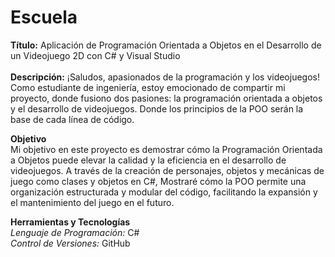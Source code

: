 # Escuela
**Título:** Aplicación de Programación Orientada a Objetos en el Desarrollo de un Videojuego 2D con C# y Visual Studio <br> <br>
**Descripción:** ¡Saludos, apasionados de la programación y los videojuegos! Como estudiante de ingeniería, estoy emocionado de compartir mi proyecto, donde fusiono dos pasiones: la programación orientada a objetos y el desarrollo de videojuegos. Donde los principios de la POO serán la base de cada línea de código. 

**Objetivo** <br> Mi objetivo en este proyecto es demostrar cómo la Programación Orientada a Objetos puede elevar la calidad y la eficiencia en el desarrollo de videojuegos. A través de la creación de personajes, objetos y mecánicas de juego como clases y objetos en C#, Mostraré cómo la POO permite una organización estructurada y modular del código, facilitando la expansión y el mantenimiento del juego en el futuro. <br> 

**Herramientas y Tecnologías** <br> *Lenguaje de Programación:* C# <br>*Control de Versiones:* GitHub



